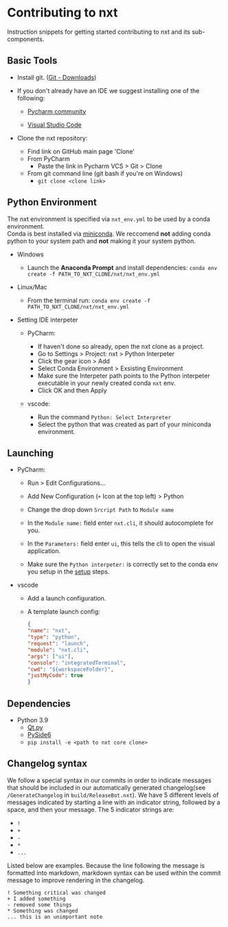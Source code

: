 # Contributing to nxt

Instruction snippets for getting started contributing to nxt and its sub-components.

## Basic Tools

- Install git. ([Git - Downloads](https://git-scm.com/downloads))

- If you don't already have an IDE we suggest installing one of the following:

  - [Pycharm community](https://www.jetbrains.com/pycharm/download/)

  - [Visual Studio Code](https://code.visualstudio.com/download)

- Clone the nxt repository:

  - Find link on GitHub main page 'Clone'
  - From PyCharm
    - Paste the link in Pycharm VCS > Git > Clone
  - From git command line (git bash if you're on Windows)
    - `git clone <clone link>`

## Python Environment
The nxt environment is specified via `nxt_env.yml` to be used by a conda environment.  
Conda is best installed via [miniconda](https://docs.conda.io/en/latest/miniconda.html). We reccomend **not** adding conda python to your system path and **not** making it your system python.

- Windows

  - Launch the **Anaconda Prompt** and install dependencies:
    `conda env create -f PATH_TO_NXT_CLONE/nxt/nxt_env.yml`

- Linux/Mac

  - From the terminal run:
     `conda env create -f PATH_TO_NXT_CLONE/nxt/nxt_env.yml`

- Setting IDE interpeter

  - PyCharm:

    - If haven't done so already, open the nxt clone as a project.
    - Go to Settings > Project: nxt > Python Interpeter
    - Click the gear icon > Add
    - Select Conda Environment > Exsisting Environment
    - Make sure the Interpeter path points to the Python interpeter executable in your newly created conda `nxt` env.
    - Click OK and then Apply

  - vscode:

    - Run the command `Python: Select Interpreter`
    - Select the python that was created as part of your miniconda environment.

## Launching

- PyCharm:

  - Run > Edit Configurations...

  - Add New Configuration (`+` Icon at the top left) > Python

  - Change the drop down `Srcript Path` to `Module name`

  - In the `Module name:` field enter `nxt.cli`, it should autocomplete for you.

  - In the `Parameters:`  field enter `ui`, this tells the cli to open the visual application.

  - Make sure the `Python interpeter:` is correctly set to the conda env you setup in the [setup](#setup) steps.

- vscode

  - Add a launch configuration.

  - A template launch config:
    ```json
    {
    "name": "nxt",
    "type": "python",
    "request": "launch",
    "module": "nxt.cli",
    "args": ["ui"],
    "console": "integratedTerminal",
    "cwd": "${workspaceFolder}",
    "justMyCode": true
    }
      ```

## Dependencies
- Python 3.9
    - [Qt.py](https://github.com/mottosso/Qt.py)
    - [PySide6](https://doc.qt.io/qtforpython-6/gettingstarted.html)  
    - `pip install -e <path to nxt core clone>`

## Changelog syntax
We follow a special syntax in our commits in order to indicate messages that should be included in our automatically generated changelog(see `/GenerateChangelog` in `build/ReleaseBot.nxt`). We have 5 different levels of messages indicated by starting a line with an indicator string, followed by a space, and then your message. The 5 indicator strings are:
* `!`
* `+`
* `-`
* `*`
* `...`

 Listed below are examples. Because the line following the message is formatted into markdown, markdown syntax can be used within the commit message to improve rendering in the changelog.

`! Something critical was changed`  
`+ I added something`  
`- removed some things`  
`* Something was changed`  
`... this is an unimportant note`  
